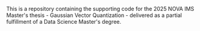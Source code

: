 This is a repository containing the supporting code for the 2025 NOVA IMS
Master's thesis - Gaussian Vector Quantization - delivered as a partial
fulfillment of a Data Science Master's degree.
